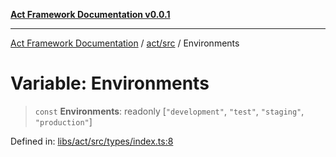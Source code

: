 [**Act Framework Documentation v0.0.1**](README.md)

***

[Act Framework Documentation](README.md) / [act/src](act.src.md) / Environments

# Variable: Environments

> `const` **Environments**: readonly \[`"development"`, `"test"`, `"staging"`, `"production"`\]

Defined in: [libs/act/src/types/index.ts:8](https://github.com/Rotorsoft/act-root/blob/62fab56d51bbe483c1ba64b9cb3720e282a9a947/libs/act/src/types/index.ts#L8)
